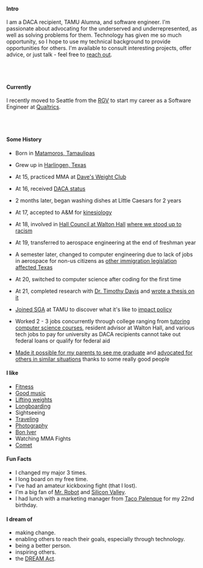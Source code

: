 
#### Intro
I am a DACA recipient, TAMU Alumna, and software engineer. I'm passionate about advocating for the underserved and underrepresented, as well as solving problems for them. Technology has given me so much opportunity, so I hope to use my technical background to provide opportunities for others. I'm available to consult interesting projects, offer advice, or just talk - feel free to [reach out](/contact).
<!-- <br>
I am available to consult on interesting projects. I am particularly interested in social impact, education, inclusivity, and space. I enjoy advising companies and may even be available for pro-bono work depending on the time commitment and the project. If you would like to arrange a meeting, I am based in New York but travel to the San Francisco Bay Area frequently. -->
<br><br>
#### Currently
I recently moved to Seattle from the [RGV](https://www.welcomehomergv.com/) to start my career as a Software Engineer at [Qualtrics](https://qualtrics.com).

<!-- At Arthena I have learned how to build teams and manage people, build relationships with customers, sell enterprise products, and build on-line predictive models for production environments. I've also learned how to build and maintain large web applications (see [arthena.com](https://arthena.com)). -->
<br><br>
#### Some History

- Born in [Matamoros, Tamaulipas](https://www.youtube.com/watch?v=cT9fFclOjdo)

- Grew up in [Harlingen, Texas](https://www.youtube.com/watch?v=PHd-p1Jr9x4)

- At 15, practiced MMA at [Dave's Weight Club](https://www.valleymorningstar.com/2016/02/03/being-an-inspiration-dave-rempe/)

- At 16, received [DACA status](https://www.facebook.com/julio.maldonado.904/posts/2200428683380644)

- 2 months later, began washing dishes at Little Caesars for 2 years

- At 17, accepted to A&M for [kinesiology](https://hlkn.tamu.edu/)

- At 18, involved in [Hall Council at Walton Hall](http://www.thebatt.com/walton-wednesday/collection_e3b6974a-db93-11e5-a601-bb27ad710b6d.html#1) [where we stood up to racism](http://www.thebatt.com/news/i-am-walton/article_b5cd61bc-db87-11e5-85e8-c377240bd6aa.html)

- At 19, transferred to aerospace engineering at the end of freshman year

- A semester later, changed to computer engineering due to lack of jobs in aerospace for non-us citizens as [other immigration legislation affected Texas](https://www.theeagle.com/news/local/sanctuary-legislation-could-affect-universities-colleges/article_250d2b1c-5d40-5241-80c7-34d00b44a62f.html)

- At 20, switched to computer science after coding for the first time

- At 21, completed research with [Dr. Timothy Davis](http://faculty.cse.tamu.edu/davis/welcome.html) and [wrote a thesis on it](https://oaktrust.library.tamu.edu/handle/1969.1/175413)

- [Joined SGA](http://www.thebatt.com/news/student-senate-supports-bringing-sul-ross-statue-stop-back-to/article_e9a5d504-f3a9-11e8-a8fc-5f813f022305.html?fbclid=IwAR0LGlPbXNsznuxjCIBIPCOs-UsYCYCQ4b-f-WU4VAWAuzQCFau74OojY-s) at TAMU to discover what it's like to [impact policy](https://senate.tamu.edu/wp-content/uploads/2018/11/S.B.-71-14-The-Rewriting-of-S.R.-7-Bill.pdf)

- Worked 2 - 3 jobs concurrently through college ranging from [tutoring computer science courses](https://engineering.tamu.edu/cse/academics/peer-teachers/current-peer-teachers.html), resident advisor at Walton Hall, and various tech jobs to pay for university as DACA recipients cannot take out federal loans or qualify for federal aid

- [Made it possible for my parents to see me graduate](https://www.facebook.com/photo.php?fbid=2184177261672453&set=a.369577416465789&type=3&theater) and [advocated for others in similar situations](https://www.statesman.com/opinion/20190708/commentary-inland-border-patrol-checkpoints-shouldnt-hurt-those-who-live-here?fbclid=IwAR3e0ZCDroG-70UK0fQwzONK2rOb7-epPzj5mvzbtw53fjKgVsFftKGjkUM) thanks to some really good people

#### I like

- [Fitness](https://www.instagram.com/_julio_maldonado/)
- [Good music](https://open.spotify.com/playlist/5VO2Q1mVenlPvFPnUz9bus)
- [Lifting weights](https://www.instagram.com/_julio_maldonado/)
- [Longboarding](https://www.instagram.com/_julio_maldonado/)
- Sightseeing
- [Traveling](https://drive.google.com/open?id=1LbTz4tuKzUDzEGc4j2gB4BFUT_5WUCd4&usp=sharing)
- [Photography](https://www.instagram.com/_julio_maldonado/)
- [Bon Iver](https://boniver.org/)
- Watching MMA Fights
- [Comet](https://www.imdb.com/title/tt2965412/)

<!-- #### Travel / Geography

- I am from originally from Matamoros, Tamaulipas. I have since lived in
Palo Alto, Mountain View, San Francisco, Seattle, and New York.

- I've been to ~ 50 countries, some of which I have forgotten, and many of which I would like to revisit. -->

#### Fun Facts

- I changed my major 3 times.
- I long board on my free time.
- I've had an amateur kickboxing fight (that I lost).
- I'm a big fan of [Mr. Robot](https://www.usanetwork.com/mrrobot) and [Silicon Valley](https://www.hbo.com/silicon-valley).
- I had lunch with a marketing manager from [Taco Palenque](https://www.tacopalenque.com/) for my 22nd birthday.

#### I dream of

- making change.
- enabling others to reach their goals, especially through technology.
- being a better person.
- inspiring others.
- the [DREAM Act](https://immigrationforum.org/article/dream-act-2017-bill-summary/?gclid=CjwKCAjwm4rqBRBUEiwAwaWjjL_tgy_fZ3ER2hRSbfIvmAPJMCH50-tod4SjQ-cp4UawxO5X-KFM5RoCU0EQAvD_BwE).